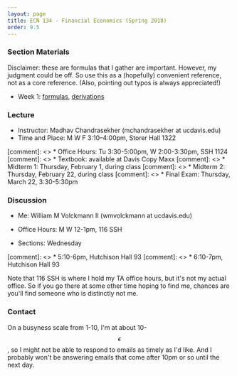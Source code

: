 ```yaml
---
layout: page
title: ECN 134 - Financial Economics (Spring 2018)
order: 9.5
---
```



### Section Materials
Disclaimer: these are formulas that I gather are important. However, my judgment
could be off. So use this as a (hopefully) convenient reference, not as a core
reference. (Also, pointing out typos is always appreciated!)
* Week 1: [formulas](week1-formulas.pdf), [derivations](week1-perpannu.pdf)

### Lecture
* Instructor: Madhav Chandrasekher (mchandrasekher at ucdavis.edu)
* Time and Place: M W F 3:10–4:00pm, Storer Hall 1322

[comment]: <> * Office Hours: Tu 3:30-5:00pm, W 2:00-3:30pm, SSH 1124
[comment]: <> * Textbook: available at Davis Copy Maxx
[comment]: <> * Midterm 1: Thursday, February 1, during class
[comment]: <> * Midterm 2: Thursday, February 22, during class
[comment]: <> * Final Exam: Thursday, March 22, 3:30-5:30pm


### Discussion
* Me: William M Volckmann II (wmvolckmann at ucdavis.edu)

* Office Hours: M W 12-1pm, 116 SSH
* Sections: Wednesday

[comment]: <> * 5:10-6pm, Hutchison Hall 93
[comment]: <> * 6:10-7pm, Hutchison Hall 93

Note that 116 SSH is where I hold my TA office hours, but it's not my actual
office. So if you go there at some other time hoping to find me, chances are
you'll find someone who is distinctly not me.


### Contact
On a busyness scale from 1-10, I'm at about 10-$$\epsilon$$, so I might not be
 able to respond to emails as timely as I'd like. And I probably won't be
 answering emails that come after 10pm or so until the next day.
